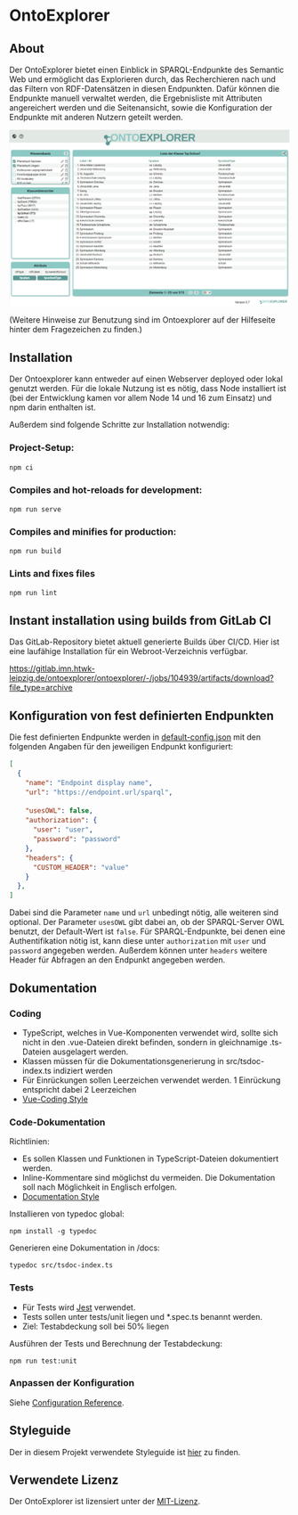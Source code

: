 # OntoExplorer

## About

Der OntoExplorer bietet einen Einblick in SPARQL-Endpunkte des Semantic Web und ermöglicht das Explorieren durch, das Recherchieren nach und das Filtern von RDF-Datensätzen in diesen Endpunkten. Dafür können die Endpunkte manuell verwaltet werden, die Ergebnisliste mit Attributen angereichert werden und die Seitenansicht, sowie die Konfiguration der Endpunkte mit anderen Nutzern geteilt werden.


<img src="Screenshot.png"/>


(Weitere Hinweise zur Benutzung sind im Ontoexplorer auf der Hilfeseite hinter dem Fragezeichen zu finden.)

## Installation

Der Ontoexplorer kann entweder auf einen Webserver deployed oder lokal genutzt werden. Für die lokale Nutzung ist es nötig, dass Node installiert ist (bei der Entwicklung kamen vor allem Node 14 und 16 zum Einsatz) und npm darin enthalten ist.

Außerdem sind folgende Schritte zur Installation notwendig:

### Project-Setup:
```
npm ci 
```
### Compiles and hot-reloads for development:
```
npm run serve
```
### Compiles and minifies for production:
```
npm run build
```
### Lints and fixes files
```
npm run lint
```

## Instant installation using builds from GitLab CI

Das GitLab-Repository bietet aktuell generierte Builds über CI/CD. Hier ist eine laufähige Installation für ein Webroot-Verzeichnis verfügbar. 

https://gitlab.imn.htwk-leipzig.de/ontoexplorer/ontoexplorer/-/jobs/104939/artifacts/download?file_type=archive

## Konfiguration von fest definierten Endpunkten

Die fest definierten Endpunkte werden in [default-config.json](public/default-config.json) mit den folgenden Angaben für den jeweiligen Endpunkt konfiguriert:

```json
[
  {
    "name": "Endpoint display name",
    "url": "https://endpoint.url/sparql",
    
    "usesOWL": false,
    "authorization": {
      "user": "user",
      "password": "password"
    },
    "headers": {
      "CUSTOM_HEADER": "value"
    }
  },
]
```

Dabei sind die Parameter `name` und `url` unbedingt nötig, alle weiteren sind optional. Der Parameter `usesOWL` gibt dabei an, ob der SPARQL-Server OWL benutzt, der Default-Wert ist `false`. Für SPARQL-Endpunkte, bei denen eine Authentifikation nötig ist, kann diese unter `authorization` mit `user` und `password` angegeben werden. Außerdem können unter `headers` weitere Header für Abfragen an den Endpunkt angegeben werden.

## Dokumentation
### Coding
* TypeScript, welches in Vue-Komponenten verwendet wird, sollte sich nicht in den .vue-Dateien direkt befinden, sondern in gleichnamige .ts-Dateien ausgelagert werden.
* Klassen müssen für die Dokumentationsgenerierung in src/tsdoc-index.ts indiziert werden
* Für Einrückungen sollen Leerzeichen verwendet werden. 1 Einrückung entspricht dabei 2 Leerzeichen
* [Vue-Coding Style ](https://v3.vuejs.org/style-guide/)

### Code-Dokumentation
Richtlinien:
* Es sollen Klassen und Funktionen in TypeScript-Dateien dokumentiert werden. 
* Inline-Kommentare sind möglichst du vermeiden. Die Dokumentation soll nach Möglichkeit in Englisch erfolgen.
* [Documentation Style](https://vue-styleguidist.github.io/docs/Documenting.html)

Installieren von typedoc global:
```
npm install -g typedoc
```
Generieren eine Dokumentation in /docs:
```
typedoc src/tsdoc-index.ts 
```


### Tests
* Für Tests wird [Jest](https://jestjs.io/) verwendet. 
* Tests sollen unter tests/unit liegen und *.spec.ts benannt werden.
* Ziel: Testabdeckung soll bei 50% liegen

Ausführen der Tests und Berechnung der Testabdeckung:
```
npm run test:unit
```

### Anpassen der Konfiguration
Siehe [Configuration Reference](https://cli.vuejs.org/config/).


## Styleguide
Der in diesem Projekt verwendete Styleguide ist [hier](OE_Styleguide.pdf) zu finden.

## Verwendete Lizenz
Der OntoExplorer ist lizensiert unter der [MIT-Lizenz](LICENSE).
